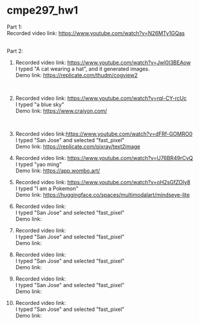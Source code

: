 # cmpe297_hw1

Part 1: <br />
Recorded video link: https://www.youtube.com/watch?v=N26MTy1GQas <br />
<br />

Part 2:
<br />
1. Recorded video link: https://www.youtube.com/watch?v=Jwl0I3BEAow <br />
I typed "A cat wearing a hat", and it generated images. <br />
Demo link: https://replicate.com/thudm/cogview2  <br />
<br />

2. Recorded video link: https://www.youtube.com/watch?v=rql-CY-rcUc <br />
I typed "a blue sky" <br />
Demo link: https://www.craiyon.com/ <br />
<br />

3. Recorded video link:https://www.youtube.com/watch?v=dFRf-GOMRO0 <br />
I typed "San Jose" and selected "fast_pixel" <br />
Demo link: https://replicate.com/pixray/text2image <br />

4. Recorded video link: https://www.youtube.com/watch?v=U76BR49rCvQ <br />
I typed "yao ming" <br />
Demo link: https://app.wombo.art/  <br />

5. Recorded video link: https://www.youtube.com/watch?v=oH2sGfZOIy8<br />
I typed "I am a Pokemon" <br />
Demo link:  https://huggingface.co/spaces/multimodalart/mindseye-lite<br />

6. Recorded video link: <br />
I typed "San Jose" and selected "fast_pixel" <br />
Demo link:  <br />

7. Recorded video link: <br />
I typed "San Jose" and selected "fast_pixel" <br />
Demo link:  <br />

8. Recorded video link: <br />
I typed "San Jose" and selected "fast_pixel" <br />
Demo link:  <br />

9. Recorded video link: <br />
I typed "San Jose" and selected "fast_pixel" <br />
Demo link: <br />

10. Recorded video link:<br />
I typed "San Jose" and selected "fast_pixel" <br />
Demo link:  <br />
